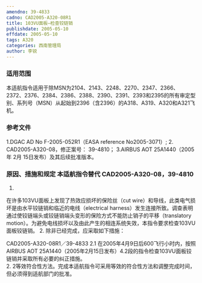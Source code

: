 ```yaml
---
amendno: 39-4833
cadno: CAD2005-A320-08R1
title: 103VU面板—检查铰链销
publishdate: 2005-05-10
effdate: 2005-05-10
tags: A320
categories: 西南管理局
author: 李锐
---
```


### 适用范围 
本适航指令适用于除MSN为2104、2143、2248、2270、2347、2366、2372、2376、2384、2386、2388、2390、2391、2393和2395的所有审定型别、系列号（MSN）从起始到2396（含2396）的A318、A319、A320和A321飞机。

### 参考文件
1.DGAC 
AD No F-2005-052R1（EASA reference No2005-3071）; 
2.
CAD2005-A320-08，修正案号： 39-4810； 
3.AIRBUS
 AOT 25A1440（2005年 2月 15日发布）及其后续批准版本。


### 原因、措施和规定 本适航指令替代 CAD2005-A320-08，39-4810
1.
在许多103VU面板上发现了热效应损坏的保险丝（cut wire）和导线，此类电气损坏是由水平铰链销和临近的电线（electrical harness）发生连接所致。调查表明通过使铰链端头或铰链销端头变形的保险方式不能防止销子的平移（translatory motion）。为避免电线损坏以及由此产生的相连系统失效，本指令要求检查103VU面板铰链销。 
2.
除非已经完成，应采取如下措施： 

  CAD2005-A320-08R1／39-4833
2.1
 在2005年4月9日后600飞行小时内，按照AIRBUS AOT 25A1440（2005年2月15日发布）4.2段的指令检查103VU面板铰链销并采取所有必要的纠正措施。  
2.
2等效符合性方法。完成本适航指令可采用等效的符合性方法和调整完成时间，但必须得到适航部门的批准。 


